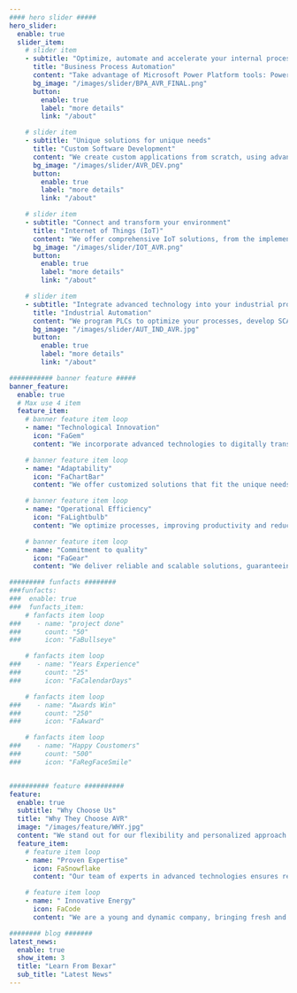 ```yaml
---
#### hero slider #####
hero_slider:
  enable: true
  slider_item:
    # slider item
    - subtitle: "Optimize, automate and accelerate your internal processes"
      title: "Business Process Automation"
      content: "Take advantage of Microsoft Power Platform tools: Power Apps, Power BI, Power Automate and Power Pages to digitize and automate your business. Implement mobile, web and Business Intelligence dashboard solutions in less time and with great flexibility."
      bg_image: "/images/slider/BPA_AVR_FINAL.png"
      button:
        enable: true
        label: "more details"
        link: "/about"

    # slider item
    - subtitle: "Unique solutions for unique needs"
      title: "Custom Software Development"
      content: "We create custom applications from scratch, using advanced technologies like Python, web frameworks, RPA's and Machine Learning algorithms. We adapt to your specific requirements to provide you with robust and scalable software."
      bg_image: "/images/slider/AVR_DEV.png"
      button:
        enable: true
        label: "more details"
        link: "/about"

    # slider item
    - subtitle: "Connect and transform your environment"
      title: "Internet of Things (IoT)"
      content: "We offer comprehensive IoT solutions, from the implementation of smart sensors to the design of networks of connected devices. Modernize your infrastructure and obtain real-time data to improve decision making."
      bg_image: "/images/slider/IOT_AVR.png"
      button:
        enable: true
        label: "more details"
        link: "/about"

    # slider item
    - subtitle: "Integrate advanced technology into your industrial processes"
      title: "Industrial Automation"
      content: "We program PLCs to optimize your processes, develop SCADA systems for real-time monitoring and offer advanced process control solutions."
      bg_image: "/images/slider/AUT_IND_AVR.jpg"
      button:
        enable: true
        label: "more details"
        link: "/about"

########### banner feature #####
banner_feature:
  enable: true
  # Max use 4 item
  feature_item:
    # banner feature item loop
    - name: "Technological Innovation"
      icon: "FaGem"
      content: "We incorporate advanced technologies to digitally transform your company."

    # banner feature item loop
    - name: "Adaptability"
      icon: "FaChartBar"
      content: "We offer customized solutions that fit the unique needs of each business."

    # banner feature item loop
    - name: "Operational Efficiency"
      icon: "FaLightbulb"
      content: "We optimize processes, improving productivity and reducing costs through intelligent automation."

    # banner feature item loop
    - name: "Commitment to quality"
      icon: "FaGear"
      content: "We deliver reliable and scalable solutions, guaranteeing high quality standards."

######### funfacts ########
###funfacts:
###  enable: true
###  funfacts_item:
    # fanfacts item loop
###    - name: "project done"
###      count: "50"
###      icon: "FaBullseye"

    # fanfacts item loop
###    - name: "Years Experience"
###      count: "25"
###      icon: "FaCalendarDays"

    # fanfacts item loop
###    - name: "Awards Win"
###      count: "250"
###      icon: "FaAward"

    # fanfacts item loop
###    - name: "Happy Coustomers"
###      count: "500"
###      icon: "FaRegFaceSmile"


########## feature ##########
feature:
  enable: true
  subtitle: "Why Choose Us"
  title: "Why They Choose AVR"
  image: "/images/feature/WHY.jpg"
  content: "We stand out for our flexibility and personalized approach to each client."
  feature_item:
    # feature item loop
    - name: "Proven Expertise"
      icon: FaSnowflake
      content: "Our team of experts in advanced technologies ensures reliable, scalable solutions tailored to your needs."

    # feature item loop
    - name: " Innovative Energy"
      icon: FaCode
      content: "We are a young and dynamic company, bringing fresh and creative ideas to tackle current and future technological challenges."

######## blog #######
latest_news:
  enable: true
  show_item: 3
  title: "Learn From Bexar"
  sub_title: "Latest News"
---
```

